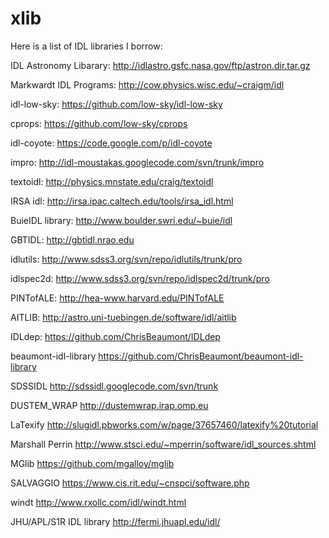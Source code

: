 xlib
====

Here is a list of IDL libraries I borrow:

  IDL Astronomy Libarary:   http://idlastro.gsfc.nasa.gov/ftp/astron.dir.tar.gz  <web>
  
  Markwardt IDL Programs:   http://cow.physics.wisc.edu/~craigm/idl <web>
  
  idl-low-sky:              https://github.com/low-sky/idl-low-sky  <github>
  
  cprops:                   https://github.com/low-sky/cprops  <github>
  
  idl-coyote:               https://code.google.com/p/idl-coyote  <svn>
  
  impro:                    http://idl-moustakas.googlecode.com/svn/trunk/impro <svn>
  
  textoidl:                 http://physics.mnstate.edu/craig/textoidl <web>
  
  IRSA idl:                 http://irsa.ipac.caltech.edu/tools/irsa_idl.html <web>
  
  BuieIDL library:          http://www.boulder.swri.edu/~buie/idl <web>
  
  GBTIDL:                   http://gbtidl.nrao.edu <web>
  
  idlutils:                 http://www.sdss3.org/svn/repo/idlutils/trunk/pro <svn>
  
  idlspec2d:                http://www.sdss3.org/svn/repo/idlspec2d/trunk/pro <svn>
  
  PINTofALE:                http://hea-www.harvard.edu/PINTofALE <web>
  
  AITLIB:                   http://astro.uni-tuebingen.de/software/idl/aitlib <web>
  
  IDLdep:                   https://github.com/ChrisBeaumont/IDLdep <github>
  
  beaumont-idl-library      https://github.com/ChrisBeaumont/beaumont-idl-library <github>
  
  SDSSIDL                   http://sdssidl.googlecode.com/svn/trunk <svn>
  
  DUSTEM_WRAP               http://dustemwrap.irap.omp.eu <web>
  
  LaTexify                  http://slugidl.pbworks.com/w/page/37657460/latexify%20tutorial <web>
  
  Marshall Perrin           http://www.stsci.edu/~mperrin/software/idl_sources.shtml
  
  MGlib                     https://github.com/mgalloy/mglib <github>
  
  SALVAGGIO                 https://www.cis.rit.edu/~cnspci/software.php
  
  windt                     http://www.rxollc.com/idl/windt.html
  
  JHU/APL/S1R IDL library   http://fermi.jhuapl.edu/idl/
